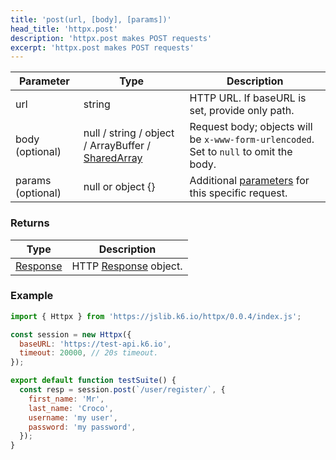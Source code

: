 ```yaml
---
title: 'post(url, [body], [params])'
head_title: 'httpx.post'
description: 'httpx.post makes POST requests'
excerpt: 'httpx.post makes POST requests'
---
```



| Parameter      | Type   | Description                                                                          |
| -------------- | ------ | ------------------------------------------------------------------------------------ |
| url  | string    | HTTP URL. If baseURL is set, provide only path. |
| body (optional) | null / string / object / ArrayBuffer / [SharedArray](/javascript-api/k6-data/sharedarray) | Request body; objects will be `x-www-form-urlencoded`. Set to `null` to omit the body. |
| params (optional) | null or object {} | Additional [parameters](/javascript-api/k6-http/params) for this specific request. |

### Returns

| Type                                         | Description           |
| -------------------------------------------- | --------------------- |
| [Response](/javascript-api/k6-http/response) | HTTP [Response](/javascript-api/k6-http/response) object. |


### Example

<CodeGroup labels={[]}>

```javascript
import { Httpx } from 'https://jslib.k6.io/httpx/0.0.4/index.js';

const session = new Httpx({
  baseURL: 'https://test-api.k6.io',
  timeout: 20000, // 20s timeout.
});

export default function testSuite() {
  const resp = session.post(`/user/register/`, {
    first_name: 'Mr',
    last_name: 'Croco',
    username: 'my user',
    password: 'my password',
  });
}
```

</CodeGroup>
